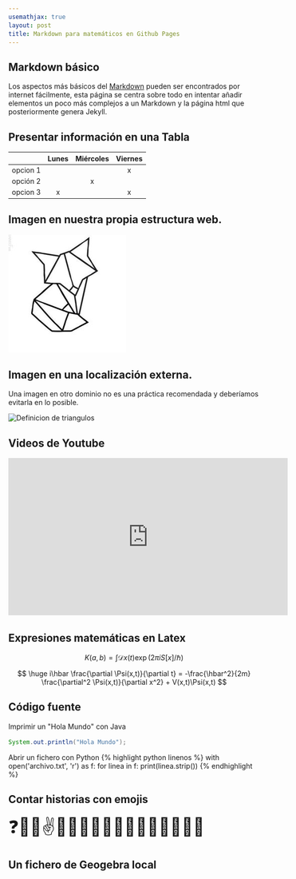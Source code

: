 ```yaml
---
usemathjax: true
layout: post
title: Markdown para matemáticos en Github Pages
---
```



## **Markdown** básico

Los aspectos más básicos del [Markdown](https://www.markdownguide.org/cheat-sheet/) pueden ser encontrados por internet fácilmente, esta página se centra sobre todo en intentar añadir elementos un poco más complejos a un Markdown y la página html que posteriormente genera Jekyll.

## Presentar información en una **Tabla**

|          | Lunes | Miércoles | Viernes |
| :------: | :---: | :-------: | :-----: |
| opcion 1 |       |           |    x    |
| opción 2 |       |     x     |         |
| opcion 3 |   x   |           |    x    |


## **Imagen** en nuestra propia estructura web.

![zorrito](./demoFiles/3827f3b6832fba42dfe18bb3b470b5c6.jpg)


## **Imagen** en una localización externa.

Una imagen en otro dominio no es una práctica recomendada y deberíamos evitarla en lo posible.

![Definicion de triangulos](https://upload.wikimedia.org/wikipedia/commons/thumb/3/34/Euler_diagram_of_triangle_types_es.svg/1920px-Euler_diagram_of_triangle_types_es.svg.png)


## **Videos** de Youtube

<iframe width="560" height="315" src="https://www.youtube.com/embed/BUA0tX_ZxMY?si=L_aT3IwHE92OEOPF" title="YouTube video player" frameborder="0" allow="accelerometer; autoplay; clipboard-write; encrypted-media; gyroscope; picture-in-picture; web-share" referrerpolicy="strict-origin-when-cross-origin" allowfullscreen></iframe>


## **Expresiones matemáticas** en Latex

$$  K(a,b) = \int \mathcal{D}x(t) \exp(2\pi i S[x]/\hbar)  $$


$$
      \huge  i\hbar \frac{\partial \Psi(x,t)}{\partial t} = -\frac{\hbar^2}{2m} \frac{\partial^2 \Psi(x,t)}{\partial x^2} + V(x,t)\Psi(x,t)
$$


## **Código fuente** 

Imprimir un "Hola Mundo" con Java
```java
System.out.println("Hola Mundo");
```

Abrir un fichero con Python
{% highlight python linenos %}
with open('archivo.txt', 'r') as f:
    for linea in f:
        print(linea.strip())
{% endhighlight %}


## Contar historias con **emojis**

<div style="font-size:2.5em;">❓🙏😇✌️🤝🟰🙋‍♀️👀💀🔨🤷‍♂️🧾😶👭🤫</div>


## Un fichero de **Geogebra** local


<script src="https://cdn.geogebra.org/apps/deployggb.js"></script>
<div id="geogebra" style="width: 800px; height: 600px;"></div>
<script>
var applet = new GGBApplet({
"filename": "./demoFiles/material-fpgkybfj.ggb", // Cambia esto según la ubicación de tu archivo
"showToolbar": true,
"showAlgebraInput": true,
"showMenuBar": true
}, true);
applet.inject('geogebra');
</script>




